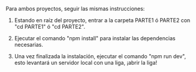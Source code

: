 Para ambos proyectos, seguir las mismas instrucciones:

1. Estando en raíz del proyecto, entrar a la carpeta PARTE1 ó PARTE2 con "cd PARTE1" ó "cd PARTE2".

2. Ejecutar el comando "npm install" para instalar las dependencias necesarias.

3. Una vez finalizada la instalación, ejecutar el comando "npm run dev", esto levantará un servidor local con una liga, ¡abrir la liga!